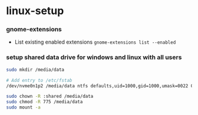 # linux-setup

### gnome-extensions
- List existing enabled extensions `gnome-extensions list --enabled`

### setup shared data drive for windows and linux with all users
```bash
sudo mkdir /media/data

# Add entry to /etc/fstab
/dev/nvme0n1p2 /media/data ntfs defaults,uid=1000,gid=1000,umask=0022 0 0

sudo chown -R :shared /media/data
sudo chmod -R 775 /media/data
sudo mount -a
```